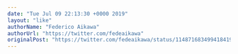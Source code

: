 ```yaml
---
date: "Tue Jul 09 22:13:30 +0000 2019"
layout: "like"
authorName: "Federico Aikawa"
authorUrl: "https://twitter.com/fedeaikawa"
originalPost: "https://twitter.com/fedeaikawa/status/1148716834994184192"
---
```

